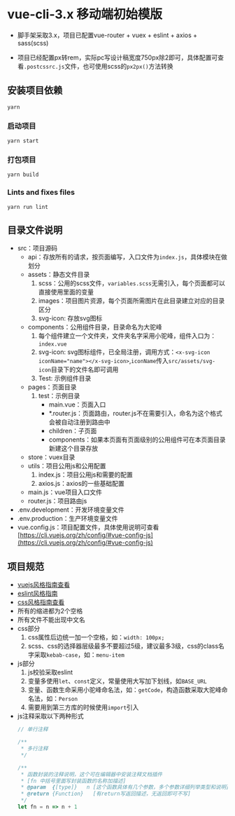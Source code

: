 # vue-cli-3.x 移动端初始模版

* 脚手架采取3.x，项目已配置vue-router + vuex + eslint + axios + sass(scss)

* 项目已经配置px转rem，实际pc写设计稿宽度750px除2即可，具体配置可查看`.postcssrc.js`文件，也可使用scss的`px2px()`方法转换

## 安装项目依赖
```
yarn
```

### 启动项目
```
yarn start
```

### 打包项目
```
yarn build
```

### Lints and fixes files
```
yarn run lint
```

## 目录文件说明
* src：项目源码
   - api：存放所有的请求，按页面编写，入口文件为`index.js`，具体模块在做划分
   - assets：静态文件目录
      1. scss：公用的scss文件，`variables.scss`无需引入，每个页面都可以直接使用里面的变量
      1. images：项目图片资源，每个页面所需图片在此目录建立对应的目录区分
      1. svg-icon: 存放svg图标
   - components：公用组件目录，目录命名为大驼峰
      1. 每个组件建立一个文件夹，文件夹名字采用小驼峰，组件入口为：`index.vue`
      1. svg-icon: svg图标组件，已全局注册，调用方式：`<x-svg-icon iconName="name"></x-svg-icon>`,`iconName`传入`src/assets/svg-icon`目录下的文件名即可调用
      1. Test: 示例组件目录
   - pages：页面目录
      1. test：示例目录
         - main.vue：页面入口
         - \*.router.js：页面路由，router.js不在需要引入，命名为这个格式会被自动注册到路由中
         - children：子页面
         - components：如果本页面有页面级别的公用组件可在本页面目录新建这个目录存放
   - store：vuex目录
   - utils：项目公用js和公用配置
      1. index.js：项目公用js和需要的配置
      1. axios.js：axios的一些基础配置
   - main.js：vue项目入口文件
   - router.js：项目路由js
* .env.development：开发环境变量文件
* .env.production：生产环境变量文件
* vue.config.js：项目配置文件，具体使用说明可查看[https://cli.vuejs.org/zh/config/#vue-config-js](https://cli.vuejs.org/zh/config/#vue-config-js)

## 项目规范
* [vuejs风格指南查看](https://cn.vuejs.org/v2/style-guide/)
* [eslint风格指南](https://github.com/standard/standard/blob/master/docs/RULES-zhcn.md)
* [css风格指南查看](https://codeguide.bootcss.com/#css)
* 所有的缩进都为2个空格
* 所有文件不能出现中文名
* css部分
  1. css属性后边统一加一个空格，如：`width: 100px;`
  1. scss、css的选择器层级最多不要超过5级，建议最多3级，css的class名字采取`kebab-case`，如：`menu-item`
* js部分
  1. js校验采取eslint
  1. 变量多使用`let`、`const`定义，常量使用大写加下划线，如`BASE_URL`
  1. 变量、函数生命采用小驼峰命名法，如：`getCode`，构造函数采取大驼峰命名法，如：`Person`
  1. 需要用到第三方库的时候使用`import`引入
* js注释采取以下两种形式
     ```js
     // 单行注释

     /**
      * 多行注释
      */

     /**
      * 函数封装的注释说明，这个可在编辑器中安装注释文档插件
      * [fn 中括号里面写封装函数的名称加描述]
      * @param  {[type]}   n [这个函数具体有几个参数，多个参数详细列举类型和说明]
      * @return {Function}   [有return写返回描述，无返回即可不写]
      */
     let fn = n => n + 1
     ```

